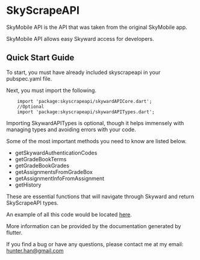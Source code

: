 # SkyScrapeAPI

SkyMobile API is the API that was taken from the original SkyMobile app.

SkyMobile API allows easy Skyward access for developers. 

## Quick Start Guide

To start, you must have already included skyscrapeapi in your pubspec.yaml file.

Next, you must import the following.

```
    import 'package:skyscrapeapi/skywardAPICore.dart';
    //Optional
    import 'package:skyscrapeapi/skywardAPITypes.dart';
```
Importing SkywardAPITypes is optional, though it helps immensely with managing types and avoiding errors with your code.

Some of the most important methods you need to know are listed below.
- getSkywardAuthenticationCodes
- getGradeBookTerms
- getGradeBookGrades
- getAssignmentsFromGradeBox
- getAssignmentInfoFromAssignment
- getHistory

These are essential functions that will navigate through Skyward and return SkyScrapeAPI types.

An example of all this code would be located [here](https://github.com/skuweakyskies/SkyMobile). 

More information can be provided by the documentation generated by flutter.

If you find a bug or have any questions, please contact me at my email: hunter.han@gmail.com